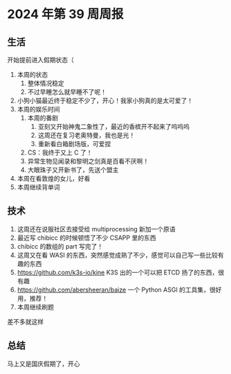 # 2024 年第 39 周周报

## 生活

开始提前进入假期状态（

1. 本周的状态
    1. 整体情况稳定
    2. 不过早睡怎么就早睡不了呢！
2. 小狗小猫最近终于稳定不少了，开心！我家小狗真的是太可爱了！
3. 本周的娱乐时间
    1. 本周的番剧
        1. 亚刻又开始神鬼二象性了，最近的香槟开不起来了呜呜呜
        2. 这周还在复习老奥特曼，我也是光！
        3. 重新看白箱剧场版，可爱捏
    2. CS：我终于又上 C 了！
    3. 异常生物见闻录和黎明之剑真是百看不厌啊！
    4. 大眼珠子又开新书了，先送个盟主
4. 本周在看敦煌的女儿，好看
5. 本周继续背单词

## 技术

1. 这周还在说服社区去接受给 multiprocessing 新加一个原语
2. 最近写 chibicc 的时候顿悟了不少 CSAPP 里的东西
3. chibicc 的数组的 part 写完了！
4. 这周又在看 WASI 的东西，突然感觉成熟了不少，感觉可以自己写一些比较有趣的东西
5. <https://github.com/k3s-io/kine> K3S 出的一个可以把 ETCD 扬了的东西，很有趣
6. <https://github.com/abersheeran/baize> 一个 Python ASGI 的工具集，很好用，推荐！
7. 本周继续刷题

差不多就这样

## 总结

马上又是国庆假期了，开心

